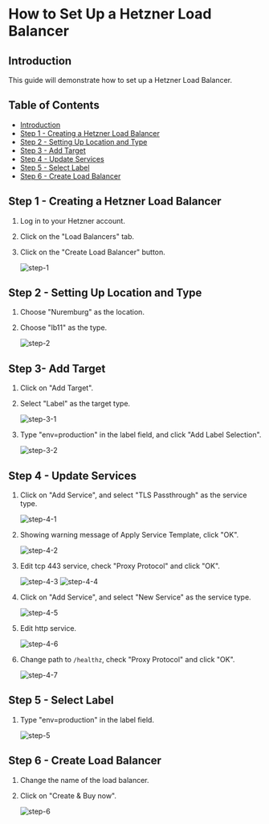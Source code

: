 # How to Set Up a Hetzner Load Balancer

## Introduction

This guide will demonstrate how to set up a Hetzner Load Balancer.

## Table of Contents

- [Introduction](#introduction)
- [Step 1 - Creating a Hetzner Load Balancer](#step-1---creating-a-hetzner-load-balancer)
- [Step 2 - Setting Up Location and Type](#step-2---setting-up-location-and-type)
- [Step 3 - Add Target](#step-3--add-target)
- [Step 4 - Update Services](#step-4---update-services)
- [Step 5 - Select Label](#step-5---select-label)
- [Step 6 - Create Load Balancer](#step-6---create-load-balancer)

## Step 1 - Creating a Hetzner Load Balancer

1. Log in to your Hetzner account.
2. Click on the "Load Balancers" tab.
3. Click on the "Create Load Balancer" button.

    ![step-1](./assets/images/step-1.png)

## Step 2 - Setting Up Location and Type

1. Choose "Nuremburg" as the location.
2. Choose "lb11" as the type.

    ![step-2](./assets/images/step-2.png)

## Step 3- Add Target

1. Click on "Add Target".
2. Select "Label" as the target type.

   ![step-3-1](./assets/images/step-3-1.png)

3. Type "env=production" in the label field, and click "Add Label Selection".

    ![step-3-2](./assets/images/step-3-2.png)

## Step 4 - Update Services

1. Click on "Add Service", and select "TLS Passthrough" as the service type.

    ![step-4-1](./assets/images/step-4-1.png)

2. Showing warning message of Apply Service Template, click "OK".

    ![step-4-2](./assets/images/step-4-2.png)

3. Edit tcp 443 service, check "Proxy Protocol" and click "OK".

   ![step-4-3](./assets/images/step-4-3.png)
   ![step-4-4](./assets/images/step-4-4.png)

4. Click on "Add Service", and select "New Service" as the service type.

    ![step-4-5](./assets/images/step-4-5.png)

5. Edit http service.

   ![step-4-6](./assets/images/step-4-6.png)

6. Change path to `/healthz`, check "Proxy Protocol" and click "OK".

   ![step-4-7](./assets/images/step-4-7.png)

## Step 5 - Select Label

1. Type "env=production" in the label field.

    ![step-5](./assets/images/step-5.png)

## Step 6 - Create Load Balancer

1. Change the name of the load balancer.
2. Click on "Create & Buy now".

    ![step-6](./assets/images/step-6.png)
